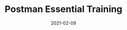---
title: Postman Essential Training
date: '2021-02-09'
skills:
  - Postman
issuer: LinkedIn
imageUrl: ''
certificateUrl: >-
  https://www.linkedin.com/learning/certificates/94e1eb74cd1405ebef46bbcc7aa53c70cb87abec5ce96ad783218b5d4ebda0d3?trk=backfilled_certificate
---